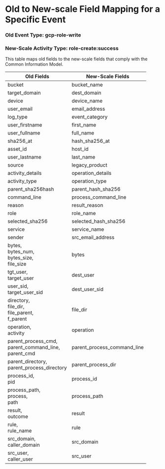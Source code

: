 Old to New-scale Field Mapping for a Specific Event
===================================================

### Old Event Type: gcp-role-write
### New-Scale Activity Type: role-create:success

This table maps old fields to the new-scale fields that comply with the Common Information Model.

| Old Fields                                                | New-Scale Fields            |
| --------------------------------------------------------- | --------------------------- |
| bucket                                                    | bucket_name                 |
| target_domain                                             | dest_domain                 |
| device                                                    | device_name                 |
| user_email                                                | email_address               |
| log_type                                                  | event_category              |
| user_firstname                                            | first_name                  |
| user_fullname                                             | full_name                   |
| sha256_at                                                 | hash_sha256_at              |
| asset_id                                                  | host_id                     |
| user_lastname                                             | last_name                   |
| source                                                    | legacy_product              |
| activity_details                                          | operation_details           |
| activity_type                                             | operation_type              |
| parent_sha256hash                                         | parent_hash_sha256          |
| command_line                                              | process_command_line        |
| reason                                                    | result_reason               |
| role                                                      | role_name                   |
| selected_sha256                                           | selected_hash_sha256        |
| service                                                   | service_name                |
| sender                                                    | src_email_address           |
| bytes,<br>bytes_num,<br>bytes_size,<br>file_size          | bytes                       |
| tgt_user,<br>target_user                                  | dest_user                   |
| user_sid,<br>target_user_sid                              | dest_user_sid               |
| directory,<br>file_dir,<br>file_parent,<br>f_parent       | file_dir                    |
| operation,<br>activity                                    | operation                   |
| parent_process_cmd,<br>parent_command_line,<br>parent_cmd | parent_process_command_line |
| parent_directory,<br>parent_process_directory             | parent_process_dir          |
| process_id,<br>pid                                        | process_id                  |
| process_path,<br>process,<br>path                         | process_path                |
| result,<br>outcome                                        | result                      |
| rule,<br>rule_name                                        | rule                        |
| src_domain,<br>caller_domain                              | src_domain                  |
| src_user,<br>caller_user                                  | src_user                    |